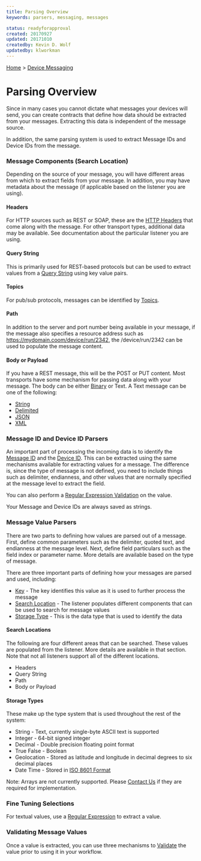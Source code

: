 ```yaml
---
title: Parsing Overview
keywords: parsers, messaging, messages

status: readyforapproval
created: 20170927
updated: 20171010
createdby: Kevin D. Wolf
updatedby: klworkman
---
```

[Home](Index.md) > [Device Messaging](../Index.md)

# Parsing Overview

Since in many cases you cannot dictate what messages your devices will send, you can create contracts that define how data should be extracted from your messages.  Extracting this data is independent of the message source.  

In addition, the same parsing system is used to extract Message IDs and Device IDs from the message.

### Message Components (Search Location)

Depending on the source of your message, you will have different areas from which to extract fields from your message.  In addition, you may have metadata about the message (if applicable based on the listener you are using).

#### Headers
For HTTP sources such as REST or SOAP, these are the [HTTP Headers](ParsingFromHeader.md) that come along with the message.  For other transport types, additional data may be available.  See documentation about the particular listener you are using.

#### Query String
This is primarily used for REST-based protocols but can be used to extract values from a [Query String](ParsingFromQueryString.md) using key value pairs.

#### Topics
For pub/sub protocols, messages can be identified by [Topics](ParsingFromTopic.md).

#### Path
In addition to the server and port number being available in your message, if the message also specifies a resource address such as https://mydomain.coom/device/run/2342, the /device/run/2342 can be used to populate the message content.

#### Body or Payload

If you have a REST message, this will be the POST or PUT content.  Most transports have some mechanism for passing data along with your message.  The body can be either [Binary](ParsingBinaryMessages.md) or Text.  A Text message can be one of the following:
* [String](ParsingStringMessage.md)
* [Delimited](ParsingDelimitedMessage.md)
* [JSON](ParsingJsonMessage.md)
* [XML](ParsingXmlMessage.md)

### Message ID and Device ID Parsers
An important part of processing the incoming data is to identify the [Message ID](MessageIdParsing.md) and the [Device ID](DeviceIdParsing.md).
This can be extracted using the same mechanisms available for extracting values for a message.
The difference is, since the type of message is not defined, you need to include things such as delimiter, 
endianness, and other values that are normally specified at the message level to extract the field.  

You can also perform a [Regular Expression Validation](ParsingWithRegEx.md) on the value.

Your Message and Device IDs are always saved as strings.

### Message Value Parsers
There are two parts to defining how values are parsed out of a message.  First, define common parameters such as the delimiter, quoted text, and endianness at the message level.  Next, define field particulars such as the field index or parameter name.  More details are available based on the type of message.

There are three important parts of defining how your messages are parsed and used, including: 
* [Key](../../Topics/Keys.md) - The key identifies this value as it is used to further process the message
* [Search Location](#Search-Location) - The listener populates different components that can be used to search for message values
* [Storage Type](#Storage-Types) - This is the data type that is used to identify the data


#### Search Locations
The following are four different areas that can be searched.  These values are populated from the listener. More details are available in that section.  Note that not all listeners support all of the different locations.
* Headers
* Query String
* Path
* Body or Payload

#### Storage Types
These make up the type system that is used throughout the rest of the system:
* String - Text, currently single-byte ASCII text is supported
* Integer - 64-bit signed integer
* Decimal - Double precision floating point format
* True False - Boolean
* Geolocation - Stored as latitude and longitude in decimal degrees to six decimal places
* Date Time - Stored in [ISO 8601 Format](https://en.wikipedia.org/wiki/ISO_8601)

Note:  Arrays are not currently supported.  Please [Contact Us](http://support.nuviot.com) if they are required for implementation.

### Fine Tuning Selections
For textual values, use a [Regular Expression](RegExValueSelector.md) to extract a value. 

### Validating Message Values
Once a value is extracted, you can use three mechanisms to [Validate](Validation.md) the value prior to using it in your workflow.






